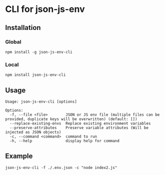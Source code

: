 # CLI for json-js-env

## Installation

### Global

```
npm install -g json-js-env-cli
```

### Local

```
npm install json-js-env-cli
```

## Usage

```
Usage: json-js-env-cli [options]

Options:
  -f, --file <file>        JSON or JS env file (multiple files can be provided, duplicate keys will be overwritten) (default: [])
  --replace-existing-envs  Replace existing environment variables
  --preserve-attributes    Preserve variable attributes (Will be injected as JSON objects)
  -c, --command <command>  command to run
  -h, --help               display help for command
```

## Example

```
json-js-env-cli -f ./.env.json -c "node index2.js"
```
